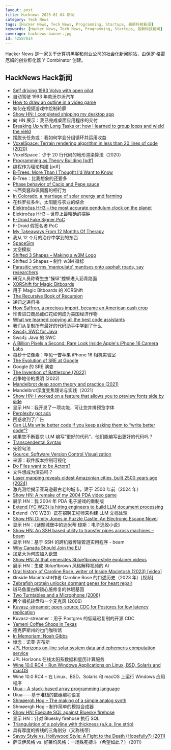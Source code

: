 ```yaml
---
layout: post
title: Hacknews 2025-01-04 新闻
category: Tech News
tags: [Hacker News, Tech News, Programming, Startups, 最新科技新闻]
keywords: [Hacker News, Tech News, Programming, Startups, 最新科技新闻]
coverage: hacknews-banner.jpg
id: 42587014
---
```


Hacker News 是一家关于计算机黑客和创业公司的社会化新闻网站，由保罗·格雷厄姆的创业孵化器 Y Combinator 创建。

## HackNews Hack新闻

- [Self driving 1993 Volvo with open pilot](https://practicapp.com/carbagepilot-part1/)
- 自动驾驶 1993 年款沃尔沃汽车
- [How to draw an outline in a video game](https://ameye.dev/notes/rendering-outlines/)
- 如何在视频游戏中绘制轮廓
- [Show HN: I completed shipping my desktop app](https://pimosa.app/)
- 向 HN 展示：我已完成桌面应用程序的交付
- [Breaking Up with Long Tasks or: how I learned to group loops and wield the yield](https://calendar.perfplanet.com/2024/breaking-up-with-long-tasks-or-how-i-learned-to-group-loops-and-wield-the-yield/)
- 摆脱长任务或：我如何学会分组循环并运用收益
- [VoxelSpace: Terrain rendering algorithm in less than 20 lines of code (2020)](https://github.com/s-macke/VoxelSpace)
- VoxelSpace：少于 20 行代码的地形渲染算法（2020）
- [Programming as Theory Building [pdf]](https://pages.cs.wisc.edu/~remzi/Naur.pdf)
- 编程作为理论构建 [pdf]
- [B-Trees: More Than I Thought I'd Want to Know](https://benjamincongdon.me/blog/2021/08/17/B-Trees-More-Than-I-Thought-Id-Want-to-Know/)
- B-Tree：比我想象的还要多
- [Phase behavior of Cacio and Pepe sauce](https://arxiv.org/abs/2501.00536)
- 卡西奥酱和佩佩酱的相行为
- [In Colorado, a marriage of solar energy and farming](https://www.ksjd.org/2024-12-31/in-colorado-a-marriage-of-solar-energy-and-farming-provides-a-model-for-a-more-sustainable-future)
- 在科罗拉多州，太阳能与农业的结合
- [Elektročas HH3 – the most accurate pendulum clock on the planet](https://dvaluch.web.cern.ch/hh3/)
- Elektročas HH3 – 世界上最精确的摆钟
- [F-Droid Fake Signer PoC](https://github.com/obfusk/fdroid-fakesigner-poc)
- F-Droid 假签名者 PoC
- [My Takeaways From 12 Months Of Therapy](https://cauldron.life/blog/my-takeaways-from-therapy/)
- 我从 12 个月的治疗中学到的东西
- [SpaceSim](https://pavelsevecek.github.io/)
- 太空模拟
- [Shifted 3 Shapes – Making a w3M Logo](https://toast.al/posts/visuallayout/2024-12-30_w3m-logo/)
- Shifted 3 Shapes – 制作 w3M 徽标
- [Parasitic worms 'manipulate' mantises onto asphalt roads, say researchers](https://mainichi.jp/english/articles/20241115/p2a/00m/0sc/009000c)
- 研究人员称寄生虫“操纵”螳螂进入沥青路面
- [XORShift for Magic Bitboards](https://www.strydr.net/articles/devlog-0x1)
- 用于 Magic Bitboards 的 XORShift
- [The Recursive Book of Recursion](https://inventwithpython.com/recursion/)
- 递归之递归书
- [How Saffron, a precious import, became an American cash crop](https://www.nytimes.com/2025/01/02/dining/saffron-farming-crop.html)
- 珍贵进口商品藏红花如何成为美国经济作物
- [What we learned copying all the best code assistants](https://blog.val.town/blog/fast-follow/)
- 我们从复制所有最好的代码助手中学到了什么
- [Swc4j: SWC for Java](https://github.com/caoccao/swc4j)
- Swc4j: Java 的 SWC
- [A Billion Pixels a Second: Rare Look Inside Apple's iPhone 16 Camera Labs](https://www.cnet.com/tech/mobile/a-billion-pixels-a-second-i-got-a-rare-look-inside-apples-secret-iphone-16-camera-labs/)
- 每秒十亿像素：罕见一瞥苹果 iPhone 16 相机实验室
- [The Evolution of SRE at Google](https://www.usenix.org/publications/loginonline/evolution-sre-google)
- Google 的 SRE 演变
- [The Invention of Battlezone (2022)](https://spectrum.ieee.org/battlezone)
- 战争地带的发明 (2022)
- [Mandelbrot deep zoom theory and practice (2021)](https://mathr.co.uk/blog/2021-05-14_deep_zoom_theory_and_practice.html)
- Mandelbrot深度变焦理论与实践（2021）
- [Show HN: I worked on a feature that allows you to preview fonts side by side](https://font-tester.foxcraft.tech/)
- 显示 HN：我开发了一项功能，可让您并排预览字体
- [Perplexity got ads](https://twitter.com/damengchen/status/1875296442417607072)
- 困惑收到了广告
- [Can LLMs write better code if you keep asking them to “write better code”?](https://minimaxir.com/2025/01/write-better-code/)
- 如果您不断要求 LLM 编写“更好的代码”，他们能编写出更好的代码吗？
- [Transcendental Syntax](https://github.com/engboris/transcendental-syntax)
- 先验句法
- [Gource: Software Version Control Visualization](https://github.com/acaudwell/Gource)
- 来源：软件版本控制可视化
- [Do Files want to be Actors?](https://lewiscampbell.tech/blog/250104.html)
- 文件想成为演员吗？
- [Laser mapping reveals oldest Amazonian cities, built 2500 years ago (2024)](https://www.science.org/content/article/laser-mapping-reveals-oldest-amazonian-cities-built-2500-years-ago)
- 激光测绘揭示亚马逊最古老的城市，建于 2500 年前（2024 年）
- [Show HN: A remake of my 2004 PDA video game](https://nicollet.net/blog/darklaga/remake.html)
- 展示 HN：我 2004 年 PDA 电子游戏的重制版
- [Extend (YC W23) is hiring engineers to build LLM document processing](https://jobs.ashbyhq.com/extend/9d4d8974-bd9b-432d-84ec-8268e5a8ed37)
- Extend（YC W23）正在招聘工程师来构建 LLM 文档处理
- [Show HN: Dimity Jones in Puzzle Castle: An Electronic Escape Novel](https://obnakwa.itch.io/dimityjones)
- 显示 HN：《谜题城堡中的迪米蒂·琼斯：电子逃脱小说》
- [Show HN: An SSH based utility to transfer pipes across machines – beam](https://github.com/ksdme/beam)
- 显示 HN：基于 SSH 的跨机器传输管道实用程序 - beam
- [Why Canada Should Join the EU](https://www.economist.com/europe/2025/01/02/why-canada-should-join-the-eu)
- 加拿大为何应加入欧盟
- [Show HN: AI that generates 3blue1brown-style explainer videos](https://tma.live)
- 展示 HN：生成 3blue1brown 风格解释视频的 AI
- [Oral history of Caroline Rose, writer of Inside Macintosh (2023) [video]](https://www.youtube.com/watch?v=RikO_3jedlY)
- 《Inside Macintosh》作者 Caroline Rose 的口述历史（2023 年）[视频]
- [Zebrafish protein unlocks dormant genes for heart repair](https://www.hubrecht.eu/zebrafish-protein-unlocks-dormant-genes-for-heart-repair/)
- 斑马鱼蛋白解锁心脏修复的休眠基因
- [Two Turntables and a Microphone (2006)](https://goodfuzzysounds.com/ma/docs/funnyversion.htm)
- 两个唱机转盘和一个麦克风 (2006)
- [Kuvasz-streamer: open-source CDC for Postgres for low latency replication](https://streamer.kuvasz.io/)
- Kuvasz-streamer：用于 Postgres 的低延迟复制的开源 CDC
- [Yemeni Coffee Shops in Texas](https://www.texasmonthly.com/food/yemeni-coffee-shops-booming-in-texas/)
- 德克萨斯州的也门咖啡馆
- [In Memoriam: Noah Gibbs](https://blog.schwad.org/schwogs/6)
- 悼念：诺亚·吉布斯
- [JPL Horizons on-line solar system data and ephemeris computation service](https://ssd.jpl.nasa.gov/horizons/)
- JPL Horizo​​ns 在线太阳系数据和星历计算服务
- [Wine 10.0 RC4 – Run Windows Applications on Linux, BSD, Solaris and macOS](https://gitlab.winehq.org/wine/wine/-/releases/wine-10.0-rc4)
- Wine 10.0 RC4 – 在 Linux、BSD、Solaris 和 macOS 上运行 Windows 应用程序
- [Uiua – A stack-based array programming language](https://www.uiua.org/)
- Uiua——基于堆栈的数组编程语言
- [Shmøergh Hog – The making of a simple analog synth](https://www.peterzimon.com/hog/)
- Shmøergh Hog – 制作简单的模拟合成器
- [Show HN: Execute SQL against Bluesky firehose](https://github.com/turbolytics/sql-flow)
- 显示 HN：针对 Bluesky firehose 执行 SQL
- [Triangulation of a polyline with thickness (a.k.a. line strip)](https://jvernay.fr/en/blog/polyline-triangulation/)
- 具有厚度的折线的三角剖分（又称线带）
- [Savoy Style vs. Hollywood Style: A Fight to the Death (Hopefully?) (2011)](https://swungover.wordpress.com/2011/06/15/savoy-style-vs-hollywood-style-a-fight-to-the-death-hopefully/)
- 萨沃伊风格 vs. 好莱坞风格：一场殊死搏斗（希望如此？）（2011）

